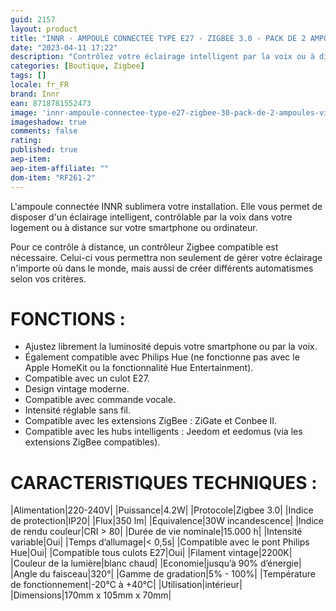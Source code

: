 ```yaml
---
guid: 2157
layout: product 
title: "INNR - AMPOULE CONNECTÉE TYPE E27 - ZIGBEE 3.0 - PACK DE 2 AMPOULES - VINTAGE FILAMENT - 2200 K - TYPE GLOBE"
date: "2023-04-11 17:22"
description: "Contrôlez votre éclairage intelligent par la voix ou à distance depuis votre smartphone ou ordinateur."
categories: [Boutique, Zigbee]
tags: []
locale: fr_FR
brand: Innr
ean: 8718781552473
image: 'innr-ampoule-connectee-type-e27-zigbee-30-pack-de-2-ampoules-vintage-filament-2200-k-type-globe.jpg'
imageshadow: true
comments: false
rating:  
published: true
aep-item: 
aep-item-affiliate: ""
dom-item: "RF261-2"
---
```


L'ampoule connectée INNR sublimera votre installation. Elle vous permet de disposer d'un éclairage intelligent, contrôlable par la voix dans votre logement ou à distance sur votre smartphone ou ordinateur. 

Pour ce contrôle à distance, un contrôleur Zigbee compatible est nécessaire. Celui-ci vous permettra non seulement de gérer votre éclairage n'importe où dans le monde, mais aussi de créer différents automatismes selon vos critères.

# FONCTIONS :

- Ajustez librement la luminosité depuis votre smartphone ou par la voix.
- Également compatible avec Philips Hue (ne fonctionne pas avec le Apple HomeKit ou la fonctionnalité Hue Entertainment).
- Compatible avec un culot E27.
- Design vintage moderne.
- Compatible avec commande vocale.
- Intensité réglable sans fil.
- Compatible avec les extensions ZigBee : ZiGate et Conbee II.
- Compatible avec les hubs intelligents : Jeedom et eedomus (via les extensions ZigBee compatibles).
 

# CARACTERISTIQUES TECHNIQUES :

|Alimentation|220-240V|
|Puissance|4.2W|
|Protocole|Zigbee 3.0|
|Indice de protection|IP20|
|Flux|350 lm|
|Équivalence|30W incandescence|
|Indice de rendu couleur|CRI > 80|
|Durée de vie nominale|15.000 h|
|Intensité variable|Oui|
|Temps d’allumage|< 0,5s|
|Compatible avec le pont Philips Hue|Oui|
|Compatible tous culots E27|Oui|
|Filament vintage|2200K|
|Couleur de la lumière|blanc chaud|
|Economie|jusqu’à 90% d’énergie|
|Angle du faisceau|320°|
|Gamme de gradation|5% - 100%|
|Température de fonctionnement|-20°C à +40°C|
|Utilisation|intérieur|
|Dimensions|170mm x 105mm x 70mm|